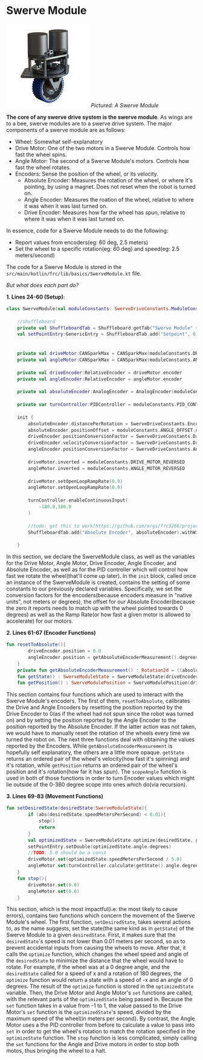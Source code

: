 # Swerve Module

![4d7afcc4247d0e069651e376f0e48393.png](./4d7afcc4247d0e069651e376f0e48393.png)
*Pictured: A Swerve Module*

**The core of any swerve drive system is the swerve module**. As wings are to a bee, swerve modules are to a swerve drive system. The major components of a swerve module are as follows:
- Wheel: Somewhat self-explanatory
- Drive Motor: One of the two motors in a Swerve Module. Controls how fast the wheel spins.
- Angle Motor: The second of a Swerve Module's motors. Controls how fast the wheel rotates.
- Encoders: Sense the position of the wheel, or its velocity.
    - Absolute Encoder: Measures the rotation of the wheel, or where it's pointing, by using a magnet. Does not reset when the robot is turned on.
    - Angle Encoder: Measures the roation of the wheel, relative to where it was when it was last turned on.
    - Drive Encoder: Measures how far the wheel has spun, relative to where it was when it was last turned on.

 In essence, code for a Swerve Module needs to do the following:
- Report values from encoders(eg: 60 deg, 2.5 meters)
- Set the wheel to a specific rotation(eg: 60 deg) and speed(eg: 2.5 meters/second)

The code for a Swerve Module is stored in the `src/main/kotlin/frc/lib/basics/SwerveModule.kt` file. 

*But what does each part do?*

**1. Lines 24-60 (Setup)**:
```kt
class SwerveModule(val moduleConstants: SwerveDriveConstants.ModuleConstants) {

    //shuffleboard
    private val ShuffleboardTab = Shuffleboard.getTab("Swerve Module" + (moduleConstants.MODULE_NUMBER))
    val setPointEntry:GenericEntry = ShuffleboardTab.add("Setpoint", 0.0).withWidget(BuiltInWidgets.kEncoder).withProperties(mapOf("Min" to 0.0, "Max" to 360.0)).entry


    private val driveMotor:CANSparkMax = CANSparkMax(moduleConstants.DRIVE_MOTOR_ID, CANSparkMaxLowLevel.MotorType.kBrushless)
    private val angleMotor:CANSparkMax = CANSparkMax(moduleConstants.ANGLE_MOTOR_ID, CANSparkMaxLowLevel.MotorType.kBrushless)

    private val driveEncoder:RelativeEncoder = driveMotor.encoder
    private val angleEncoder:RelativeEncoder = angleMotor.encoder

    private val absoluteEncoder:AnalogEncoder = AnalogEncoder(moduleConstants.ENCODER_ID)

    private var turnController:PIDController = moduleConstants.PID_CONTROLLER

    init {
        absoluteEncoder.distancePerRotation = SwerveDriveConstants.EncoderConsts.POSITION_CONVERSION_FACTOR_DEGREES_PER_ROTATION
        absoluteEncoder.positionOffset = moduleConstants.ANGLE_OFFSET.degrees
        driveEncoder.positionConversionFactor = SwerveDriveConstants.DriveMotorConsts.POSITION_CONVERSION_FACTOR_METERS_PER_ROTATION
        driveEncoder.velocityConversionFactor = SwerveDriveConstants.DriveMotorConsts.VELOCITY_CONVERSION_FACTOR_METERS_PER_SECOND
        angleEncoder.positionConversionFactor = SwerveDriveConstants.AngleMotorConsts.POSITION_CONVERSION_FACTOR_DEGREES_PER_ROTATION

        driveMotor.inverted = moduleConstants.DRIVE_MOTOR_REVERSED
        angleMotor.inverted = moduleConstants.ANGLE_MOTOR_REVERSED

        driveMotor.setOpenLoopRampRate(0.9)
        angleMotor.setOpenLoopRampRate(0.9)

        turnController.enableContinuousInput(
            -180.0,180.0
        )

        //todo: get this to work(https://github.com/orgs/frc3268/projects/2/views/1?pane=issue&itemId=43651204)
        ShuffleboardTab.add("Absolute Encoder", absoluteEncoder).withWidget(BuiltInWidgets.kEncoder)

    }
```
In this section, we declare the SwerveModule class, as well as the variables for the Drive Motor, Angle Motor, Drive Encoder, Angle Encoder, and Absolute Encoder, as well as for the PID controller which will control how fast we rotate the wheel(that'll come up later). In the `init` block, called once an instance of the SwerveModule is created, contains the setting of some constants to our previously declared variables. Specifically, we set the conversion factors for the encoders(because encoders measure in "native units", not meters or degrees), the offset for our Absolute Encoder(because the zero it reports needs to match up with the wheel pointed towards 0 degrees) as well as the Ramp Rate(or how fast a given motor is allowed to accelerate) for our motors.

**2. Lines 61-67 (Encoder Functions)**
```kt
fun resetToAbsolute(){
        driveEncoder.position = 0.0
        angleEncoder.position = getAbsoluteEncoderMeasurement().degrees
    }
    private fun getAbsoluteEncoderMeasurement() : Rotation2d = ((absoluteEncoder.absolutePosition * 360.0) + moduleConstants.ANGLE_OFFSET.degrees).rotation2dFromDeg()
    fun getState() : SwerveModuleState = SwerveModuleState(driveEncoder.velocity, scopeAngle(angleEncoder.position.rotation2dFromDeg()))
    fun getPosition() : SwerveModulePosition = SwerveModulePosition(driveEncoder.position, scopeAngle(angleEncoder.position.rotation2dFromDeg()))

```
This section contains four functions which are used to interact with the Swerve Module's encoders. The first of them, `resetToAbsolute`, calibrates the Drive and Angle Encoders by resetting the position reported by the Drive Encoder to 0(as if the wheel had not spun since the robot was turned on) and by setting the position reported by the Angle Encoder to the position reported by the Absolute Encoder. If the latter action was not taken, we would have to manually reset the rotation of the wheels every time we turned the robot on. The next three functions deal with obtaining the values reported by the Encoders. While `getAbsoluteEncoderMeasurement` is hopefully self explanatory, the others are a little more opaque. `getState` returns an ordered pair of the wheel's velocity(how fast it's spinning) and it's rotation, while `getPosition` returns an ordered pair of the wheel's position and it's rotation(how far it has spun). The `scopeAngle` function is used in both of those functions in order to turn Encoder values which might lie outside of the 0-360 degree scope into ones which do(via recursion).

**3. Lines 69-83 (Movement Functions)**
```kt
fun setDesiredState(desiredState:SwerveModuleState){
        if (abs(desiredState.speedMetersPerSecond) < 0.01){
            stop()
            return
        }
        val optimizedState = SwerveModuleState.optimize(desiredState, getState().angle)
        setPointEntry.setDouble(optimizedState.angle.degrees)
        //TODO: 5.0 should be a const
        driveMotor.set(optimizedState.speedMetersPerSecond / 5.0)
        angleMotor.set(turnController.calculate(getState().angle.degrees, optimizedState.angle.degrees))
    }
    fun stop(){
        driveMotor.set(0.0)
        angleMotor.set(0.0)
    }
```
This section, which is the most impactful(i.e: the most likely to cause errors), contains two functions which concern the movement of the Swerve Module's wheel. The first function, `setDesiredState`, takes several actions to, as the name suggests, set the state(the same kind as in `getState`) of the Swerve Module to a given `desiredState`. First, it makes sure that the `desiredState`'s speed is not lower than 0.01 meters per second, so as to prevent accidental inputs from causing the wheels to move. After that, it calls the `optimize` function, which changes the wheel speed and angle of the `desiredState` to minimize the distance that the wheel would have to rotate. For example, if the wheel was at a 0 degree angle, and the `desiredState` called for a speed of x and a rotation of 180 degrees, the `optimize` function would return a state with a speed of -x and an angle of 0 degrees. The result of the `optimize` function is stored in the `optimizedState` variable. Then, the Drive Motor and Angle Motor's `set` functions are called, with the relevant parts of the `optimizedState` being passed in. Because the `set` function takes in a value from -1 to 1, the value passed to the Drive Motor's `set` function is the `optimizedState`'s speed, divided by the maximum speed of the wheel(in meters per second). By contrast, the Angle Motor uses a the PID controller from before to calculate a value to pass into `set` in order to get the wheel's rotation to match the rotation specified in the `optimizeState` function.
The `stop` function is less complicated, simply calling the `set` functions for the Angle and Drive motors in order to stop both motos, thus bringing the wheel to a halt.

